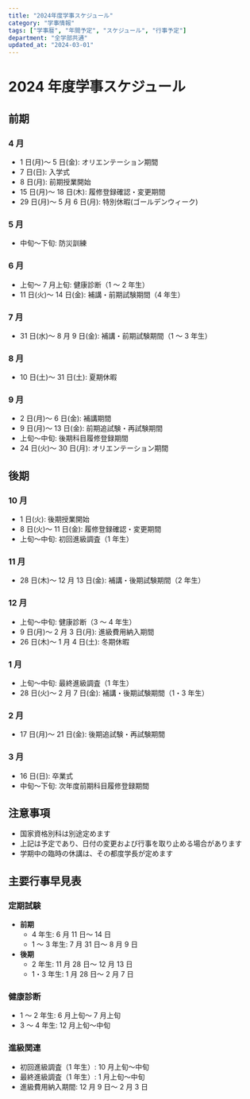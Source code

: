 ```yaml
---
title: "2024年度学事スケジュール"
category: "学事情報"
tags: ["学事暦", "年間予定", "スケジュール", "行事予定"]
department: "全学部共通"
updated_at: "2024-03-01"
---
```


# 2024 年度学事スケジュール

## 前期

### 4 月

- 1 日(月)～ 5 日(金): オリエンテーション期間
- 7 日(日): 入学式
- 8 日(月): 前期授業開始
- 15 日(月)～ 18 日(木): 履修登録確認・変更期間
- 29 日(月)～ 5 月 6 日(月): 特別休暇(ゴールデンウィーク)

### 5 月

- 中旬～下旬: 防災訓練

### 6 月

- 上旬～ 7 月上旬: 健康診断（1 ～ 2 年生）
- 11 日(火)～ 14 日(金): 補講・前期試験期間（4 年生）

### 7 月

- 31 日(水)～ 8 月 9 日(金): 補講・前期試験期間（1 ～ 3 年生）

### 8 月

- 10 日(土)～ 31 日(土): 夏期休暇

### 9 月

- 2 日(月)～ 6 日(金): 補講期間
- 9 日(月)～ 13 日(金): 前期追試験・再試験期間
- 上旬～中旬: 後期科目履修登録期間
- 24 日(火)～ 30 日(月): オリエンテーション期間

## 後期

### 10 月

- 1 日(火): 後期授業開始
- 8 日(火)～ 11 日(金): 履修登録確認・変更期間
- 上旬～中旬: 初回進級調査（1 年生）

### 11 月

- 28 日(木)～ 12 月 13 日(金): 補講・後期試験期間（2 年生）

### 12 月

- 上旬～中旬: 健康診断（3 ～ 4 年生）
- 9 日(月)～ 2 月 3 日(月): 進級費用納入期間
- 26 日(木)～ 1 月 4 日(土): 冬期休暇

### 1 月

- 上旬～中旬: 最終進級調査（1 年生）
- 28 日(火)～ 2 月 7 日(金): 補講・後期試験期間（1・3 年生）

### 2 月

- 17 日(月)～ 21 日(金): 後期追試験・再試験期間

### 3 月

- 16 日(日): 卒業式
- 中旬～下旬: 次年度前期科目履修登録期間

## 注意事項

- 国家資格別科は別途定めます
- 上記は予定であり、日付の変更および行事を取り止める場合があります
- 学期中の臨時の休講は、その都度学長が定めます

## 主要行事早見表

### 定期試験

- **前期**
  - 4 年生: 6 月 11 日～ 14 日
  - 1 ～ 3 年生: 7 月 31 日～ 8 月 9 日
- **後期**
  - 2 年生: 11 月 28 日～ 12 月 13 日
  - 1・3 年生: 1 月 28 日～ 2 月 7 日

### 健康診断

- 1 ～ 2 年生: 6 月上旬～ 7 月上旬
- 3 ～ 4 年生: 12 月上旬～中旬

### 進級関連

- 初回進級調査（1 年生）: 10 月上旬～中旬
- 最終進級調査（1 年生）: 1 月上旬～中旬
- 進級費用納入期間: 12 月 9 日～ 2 月 3 日
